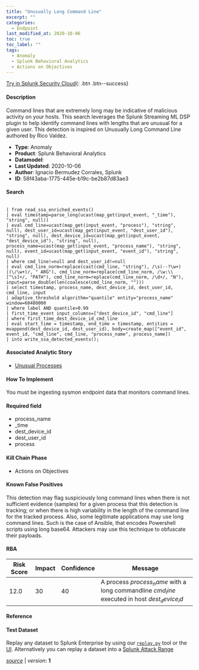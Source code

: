 ```yaml
---
title: "Unusually Long Command Line"
excerpt: ""
categories:
  - Endpoint
last_modified_at: 2020-10-06
toc: true
toc_label: ""
tags:
  - Anomaly
  - Splunk Behavioral Analytics
  - Actions on Objectives
---
```




[Try in Splunk Security Cloud](https://www.splunk.com/en_us/cyber-security.html){: .btn .btn--success}

#### Description

Command lines that are extremely long may be indicative of malicious activity on your hosts. This search leverages the Splunk Streaming ML DSP plugin to help identify command lines with lengths that are unusual for a given user. This detection is inspired on Unusually Long Command Line authored by Rico Valdez.

- **Type**: Anomaly
- **Product**: Splunk Behavioral Analytics
- **Datamodel**: 
- **Last Updated**: 2020-10-06
- **Author**: Ignacio Bermudez Corrales, Splunk
- **ID**: 58f43aba-1775-445e-b19c-be2b87d83ae3



#### Search

```
 
| from read_ssa_enriched_events() 
| eval timestamp=parse_long(ucast(map_get(input_event, "_time"), "string", null)) 
| eval cmd_line=ucast(map_get(input_event, "process"), "string", null), dest_user_id=ucast(map_get(input_event, "dest_user_id"), "string", null), dest_device_id=ucast(map_get(input_event, "dest_device_id"), "string", null), process_name=ucast(map_get(input_event, "process_name"), "string", null), event_id=ucast(map_get(input_event, "event_id"), "string", null) 
| where cmd_line!=null and dest_user_id!=null 
| eval cmd_line_norm=replace(cast(cmd_line, "string"), /\s(--?\w+)
|(\/\w+)/, " ARG"), cmd_line_norm=replace(cmd_line_norm, /\w:\\[^\s]+/, "PATH"), cmd_line_norm=replace(cmd_line_norm, /\d+/, "N"), input=parse_double(len(coalesce(cmd_line_norm, ""))) 
| select timestamp, process_name, dest_device_id, dest_user_id, cmd_line, input 
| adaptive_threshold algorithm="quantile" entity="process_name" window=60480000 
| where label AND quantile>0.99 
| first_time_event input_columns=["dest_device_id", "cmd_line"] 
| where first_time_dest_device_id_cmd_line 
| eval start_time = timestamp, end_time = timestamp, entities = mvappend(dest_device_id, dest_user_id), body=create_map(["event_id", event_id, "cmd_line", cmd_line, "process_name", process_name]) 
| into write_ssa_detected_events();
```

#### Associated Analytic Story
* [Unusual Processes](/stories/unusual_processes)


#### How To Implement
You must be ingesting sysmon endpoint data that monitors command lines.

#### Required field
* process_name
* _time
* dest_device_id
* dest_user_id
* process


#### Kill Chain Phase
* Actions on Objectives


#### Known False Positives
This detection may flag suspiciously long command lines when there is not sufficient evidence (samples) for a given process that this detection is tracking; or when there is high variability in the length of the command line for the tracked process. Also, some legitimate applications may use long command lines. Such is the case of Ansible, that encodes Powershell scripts using long base64. Attackers may use this technique to obfuscate their payloads.


#### RBA

| Risk Score  | Impact      | Confidence   | Message      |
| ----------- | ----------- |--------------|--------------|
| 12.0 | 30 | 40 | A  process $process_name$ with a long commandline $cmd_line$ executed in host $dest_device_id$ |





#### Reference


#### Test Dataset
Replay any dataset to Splunk Enterprise by using our [`replay.py`](https://github.com/splunk/attack_data#using-replaypy) tool or the [UI](https://github.com/splunk/attack_data#using-ui).
Alternatively you can replay a dataset into a [Splunk Attack Range](https://github.com/splunk/attack_range#replay-dumps-into-attack-range-splunk-server)




[*source*](https://github.com/splunk/security_content/tree/develop/detections/endpoint/unusually_long_command_line.yml) \| *version*: **1**